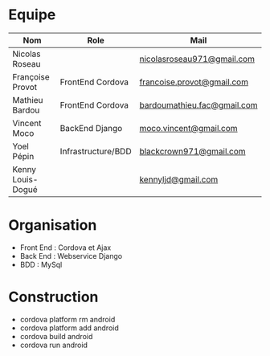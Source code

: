 # Equipe

|Nom|Role|Mail|
|---|---|---|
|Nicolas Roseau|   |nicolasroseau971@gmail.com|
|Françoise Provot|FrontEnd Cordova|francoise.provot@gmail.com|
|Mathieu Bardou|FrontEnd Cordova|bardoumathieu.fac@gmail.com|
|Vincent Moco|BackEnd Django|moco.vincent@gmail.com|
|Yoel Pépin|Infrastructure/BDD|blackcrown971@gmail.com|
|Kenny Louis-Dogué||kennyljd@gmail.com|

# Organisation

- Front End : Cordova et Ajax
- Back End : Webservice Django
- BDD : MySql

# Construction

- cordova platform rm android
- cordova platform add android
- cordova build android
- cordova run android